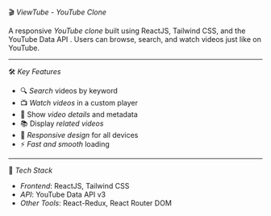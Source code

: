  🎬 *ViewTube - YouTube Clone*

A responsive *YouTube clone* built using ReactJS, Tailwind CSS, and the YouTube Data API . 
Users can browse, search, and watch videos just like on YouTube.

---

 🛠 *Key Features*

- 🔍 *Search* videos by keyword  
- 📺 *Watch videos* in a custom player  
- 📄 Show *video details* and metadata  
- 📚 Display *related videos*  
- 📱 *Responsive design* for all devices  
- ⚡ *Fast and smooth* loading

---

 🧰 *Tech Stack*

- *Frontend*: ReactJS, Tailwind CSS  
- *API*: YouTube Data API v3  
- *Other Tools*: React-Redux, React Router DOM

